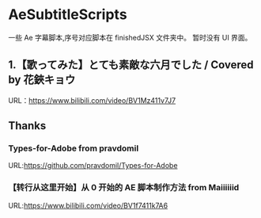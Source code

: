 # AeSubtitleScripts

一些 Ae 字幕脚本,序号对应脚本在 finishedJSX 文件夹中。
暂时没有 UI 界面。

## 1.【歌ってみた】とても素敵な六月でした / Covered by 花鋏キョウ

URL：https://www.bilibili.com/video/BV1Mz411v7J7

## Thanks

### Types-for-Adobe from pravdomil

URL:https://github.com/pravdomil/Types-for-Adobe

### 【转行从这里开始】从 0 开始的 AE 脚本制作方法 from Maiiiiiid

URL:https://www.bilibili.com/video/BV1f7411k7A6
